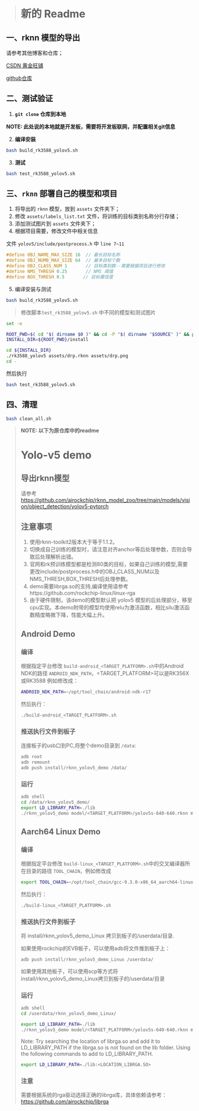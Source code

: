 > # 新的 Readme

## 一、rknn 模型的导出

请参考其他博客和仓库；

[CSDN 黄金旺铺](https://blog.csdn.net/zhoujinwang/article/details/130524310?spm=1001.2014.3001.5501)

[github仓库](https://github.com/wangqiqi/yolov5/tree/rknn_dev)

## 二、测试验证

1. **`git clone` 仓库到本地**

**NOTE: 此处说的本地就是开发板，需要将开发板联网，并配置相关git信息**

2. **编译安装**

```bash
bash build_rk3588_yolov5.sh
```

3. **测试**

```bash
bash test_rk3588_yolov5.sh
```

## 三、`rknn` 部署自己的模型和项目

1. 将导出的 `rknn` 模型，放到 `assets` 文件夹下；
2. 修改 `assets/labels_list.txt` 文件，将训练的目标类别名称分行存储；
3. 添加测试图片到 `assets` 文件夹下；
4. 根据项目需要，修改文件中相关信息

文件 `yolov5/include/postprocess.h` 中 `line 7~11`

```cpp
#define OBJ_NAME_MAX_SIZE 16  // 最长目标名称
#define OBJ_NUMB_MAX_SIZE 64  // 最多目标个数
#define OBJ_CLASS_NUM 1       // 目标类别数--需要根据项目进行修改
#define NMS_THRESH 0.25       // NMS 阈值
#define BOX_THRESH 0.5       // 目标置信度
```

5. 编译安装与测试

```bash
bash build_rk3588_yolov5.sh
```

> 修改脚本`test_rk3588_yolov5.sh` 中不同的模型和测试图片

```bash
set -e

ROOT_PWD=$( cd "$( dirname $0 )" && cd -P "$( dirname "$SOURCE" )" && pwd )
INSTALL_DIR=${ROOT_PWD}/install

cd ${INSTALL_DIR}
./rk3588_yolov5 assets/drp.rknn assets/drp.png
cd -
```

然后执行

```bash
bash test_rk3588_yolov5.sh
```

## 四、清理

```bash
bash clean_all.sh
```


> **NOTE: 以下为原仓库中的readme**
> # Yolo-v5 demo
>
> ## 导出rknn模型
>
> 请参考 https://github.com/airockchip/rknn_model_zoo/tree/main/models/vision/object_detection/yolov5-pytorch
>
> ## 注意事项
>
> 1. 使用rknn-toolkit2版本大于等于1.1.2。
> 2. 切换成自己训练的模型时，请注意对齐anchor等后处理参数，否则会导致后处理解析出错。
> 3. 官网和rk预训练模型都是检测80类的目标，如果自己训练的模型,需要更改include/postprocess.h中的OBJ_CLASS_NUM以及NMS_THRESH,BOX_THRESH后处理参数。
> 4. demo需要librga.so的支持,编译使用请参考https://github.com/rockchip-linux/linux-rga
> 5. 由于硬件限制，该demo的模型默认把 yolov5 模型的后处理部分，移至cpu实现。本demo附带的模型均使用relu为激活函数，相比silu激活函数精度略微下降，性能大幅上升。
>
> ## Android Demo
>
> ### 编译
>
> 根据指定平台修改 `build-android_<TARGET_PLATFORM>.sh`中的Android NDK的路径 `ANDROID_NDK_PATH`，<TARGET_PLATFORM>可以是RK356X或RK3588 例如修改成：
> ```sh
> ANDROID_NDK_PATH=~/opt/tool_chain/android-ndk-r17
> ```
> 然后执行：
> 
> ```sh
> ./build-android_<TARGET_PLATFORM>.sh
> ```
> 
> ### 推送执行文件到板子
> 
> 连接板子的usb口到PC,将整个demo目录到 `/data`:
> 
> ```sh
> adb root
> adb remount
> adb push install/rknn_yolov5_demo /data/
> ```
> 
> ### 运行
> 
> ```sh
> adb shell
> cd /data/rknn_yolov5_demo/
> export LD_LIBRARY_PATH=./lib
> ./rknn_yolov5_demo model/<TARGET_PLATFORM>/yolov5s-640-640.rknn model/bus.jpg
> ```
> ## Aarch64 Linux Demo
> 
> ### 编译
>
> 根据指定平台修改 `build-linux_<TARGET_PLATFORM>.sh`中的交叉编译器所在目录的路径 `TOOL_CHAIN`，例如修改成
>
> ```sh
> export TOOL_CHAIN=~/opt/tool_chain/gcc-9.3.0-x86_64_aarch64-linux-gnu/host
> ```
> 
> 然后执行：
> 
> ```sh
> ./build-linux_<TARGET_PLATFORM>.sh
> ```
> 
> ### 推送执行文件到板子
>
> 将 install/rknn_yolov5_demo_Linux 拷贝到板子的/userdata/目录.
>
> 如果使用rockchip的EVB板子，可以使用adb将文件推到板子上：
>
> ```
> adb push install/rknn_yolov5_demo_Linux /userdata/
> ```
> 如果使用其他板子，可以使用scp等方式将install/rknn_yolov5_demo_Linux拷贝到板子的/userdata/目录
>
> ### 运行
> 
> ```sh
> adb shell
> cd /userdata/rknn_yolov5_demo_Linux/
>
> export LD_LIBRARY_PATH=./lib
> ./rknn_yolov5_demo model/<TARGET_PLATFORM>/yolov5s-640-640.rknn model/bus.jpg
> ```
> Note: Try searching the location of librga.so and add it to LD_LIBRARY_PATH if the librga.so is not found on the lib folder.
> Using the following commands to add to LD_LIBRARY_PATH.
> 
> ```sh
> export LD_LIBRARY_PATH=./lib:<LOCATION_LIBRGA.SO>
> ```
> ### 注意
> 需要根据系统的rga驱动选择正确的librga库，具体依赖请参考： https://github.com/airockchip/librga

